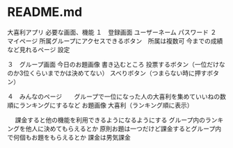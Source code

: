 # README.md
大喜利アプリ
必要な画面、機能
１　登録画面
ユーザーネーム
パスワード
２　マイページ
所属グループにアクセスできるボタン　所属は複数可
今までの成績など見れるページ
設定


３　グループ画面
今日のお題画像
書き込むところ
投票するボタン（一位だけなのか3位くらいまでかは決めてない）
スベりボタン（つまらない時に押すボタン）

４　みんなのページ　　グループで一位になった人の大喜利を集めていいねの数順にランキングにするなど
お題画像
大喜利（ランキング順に表示）

　
 課金すると他の機能を利用できるようになるようにする
 グループ内のランキングを他人に決めてもらえるとか
 原則お題は一つだけど課金するとグループ内で何個もお題をもらえるとか
 課金は男気課金
